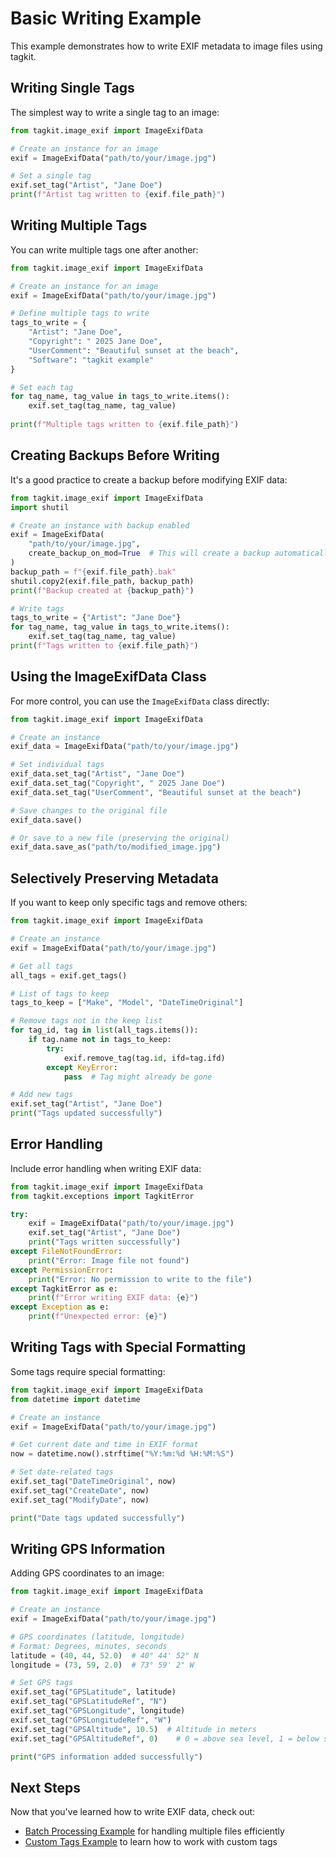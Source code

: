 # Basic Writing Example

This example demonstrates how to write EXIF metadata to image files using tagkit.

## Writing Single Tags

The simplest way to write a single tag to an image:

```python
from tagkit.image_exif import ImageExifData

# Create an instance for an image
exif = ImageExifData("path/to/your/image.jpg")

# Set a single tag
exif.set_tag("Artist", "Jane Doe")
print(f"Artist tag written to {exif.file_path}")
```

## Writing Multiple Tags

You can write multiple tags one after another:

```python
from tagkit.image_exif import ImageExifData

# Create an instance for an image
exif = ImageExifData("path/to/your/image.jpg")

# Define multiple tags to write
tags_to_write = {
    "Artist": "Jane Doe",
    "Copyright": " 2025 Jane Doe",
    "UserComment": "Beautiful sunset at the beach",
    "Software": "tagkit example"
}

# Set each tag
for tag_name, tag_value in tags_to_write.items():
    exif.set_tag(tag_name, tag_value)
    
print(f"Multiple tags written to {exif.file_path}")
```

## Creating Backups Before Writing

It's a good practice to create a backup before modifying EXIF data:

```python
from tagkit.image_exif import ImageExifData
import shutil

# Create an instance with backup enabled
exif = ImageExifData(
    "path/to/your/image.jpg",
    create_backup_on_mod=True  # This will create a backup automatically
)
backup_path = f"{exif.file_path}.bak"
shutil.copy2(exif.file_path, backup_path)
print(f"Backup created at {backup_path}")

# Write tags
tags_to_write = {"Artist": "Jane Doe"}
for tag_name, tag_value in tags_to_write.items():
    exif.set_tag(tag_name, tag_value)
print(f"Tags written to {exif.file_path}")
```

## Using the ImageExifData Class

For more control, you can use the `ImageExifData` class directly:

```python
from tagkit.image_exif import ImageExifData

# Create an instance
exif_data = ImageExifData("path/to/your/image.jpg")

# Set individual tags
exif_data.set_tag("Artist", "Jane Doe")
exif_data.set_tag("Copyright", " 2025 Jane Doe")
exif_data.set_tag("UserComment", "Beautiful sunset at the beach")

# Save changes to the original file
exif_data.save()

# Or save to a new file (preserving the original)
exif_data.save_as("path/to/modified_image.jpg")
```

## Selectively Preserving Metadata

If you want to keep only specific tags and remove others:

```python
from tagkit.image_exif import ImageExifData

# Create an instance
exif = ImageExifData("path/to/your/image.jpg")

# Get all tags
all_tags = exif.get_tags()

# List of tags to keep
tags_to_keep = ["Make", "Model", "DateTimeOriginal"]

# Remove tags not in the keep list
for tag_id, tag in list(all_tags.items()):
    if tag.name not in tags_to_keep:
        try:
            exif.remove_tag(tag.id, ifd=tag.ifd)
        except KeyError:
            pass  # Tag might already be gone

# Add new tags
exif.set_tag("Artist", "Jane Doe")
print("Tags updated successfully")
```

## Error Handling

Include error handling when writing EXIF data:

```python
from tagkit.image_exif import ImageExifData
from tagkit.exceptions import TagkitError

try:
    exif = ImageExifData("path/to/your/image.jpg")
    exif.set_tag("Artist", "Jane Doe")
    print("Tags written successfully")
except FileNotFoundError:
    print("Error: Image file not found")
except PermissionError:
    print("Error: No permission to write to the file")
except TagkitError as e:
    print(f"Error writing EXIF data: {e}")
except Exception as e:
    print(f"Unexpected error: {e}")
```

## Writing Tags with Special Formatting

Some tags require special formatting:

```python
from tagkit.image_exif import ImageExifData
from datetime import datetime

# Create an instance
exif = ImageExifData("path/to/your/image.jpg")

# Get current date and time in EXIF format
now = datetime.now().strftime("%Y:%m:%d %H:%M:%S")

# Set date-related tags
exif.set_tag("DateTimeOriginal", now)
exif.set_tag("CreateDate", now)
exif.set_tag("ModifyDate", now)

print("Date tags updated successfully")
```

## Writing GPS Information

Adding GPS coordinates to an image:

```python
from tagkit.image_exif import ImageExifData

# Create an instance
exif = ImageExifData("path/to/your/image.jpg")

# GPS coordinates (latitude, longitude)
# Format: Degrees, minutes, seconds
latitude = (40, 44, 52.0)  # 40° 44' 52" N
longitude = (73, 59, 2.0)  # 73° 59' 2" W

# Set GPS tags
exif.set_tag("GPSLatitude", latitude)
exif.set_tag("GPSLatitudeRef", "N")
exif.set_tag("GPSLongitude", longitude)
exif.set_tag("GPSLongitudeRef", "W")
exif.set_tag("GPSAltitude", 10.5)  # Altitude in meters
exif.set_tag("GPSAltitudeRef", 0)    # 0 = above sea level, 1 = below sea level

print("GPS information added successfully")
```

## Next Steps

Now that you've learned how to write EXIF data, check out:

- [Batch Processing Example](batch_processing.md) for handling multiple files efficiently
- [Custom Tags Example](custom_tags.md) to learn how to work with custom tags
